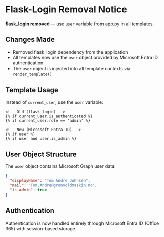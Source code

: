 # Flask-Login Removal Notice

**flask_login removed** — use `user` variable from app.py in all templates.

## Changes Made

- Removed flask_login dependency from the application
- All templates now use the `user` object provided by Microsoft Entra ID authentication
- The `user` object is injected into all template contexts via `render_template()`

## Template Usage

Instead of `current_user`, use the `user` variable:

```jinja2
<!-- Old (flask_login) -->
{% if current_user.is_authenticated %}
{% if current_user.role == 'admin' %}

<!-- New (Microsoft Entra ID) -->
{% if user %}
{% if user and user.is_admin %}
```

## User Object Structure

The `user` object contains Microsoft Graph user data:

```json
{
  "displayName": "Tom Andre Johnsen",
  "mail": "Tom.Andre@gronvoldmaskin.no",
  "is_admin": true
}
```

## Authentication

Authentication is now handled entirely through Microsoft Entra ID (Office 365) with session-based storage.